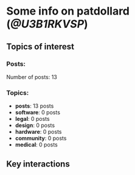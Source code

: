 # Some info on patdollard (_@U3B1RKVSP_)


## Topics of interest

### Posts: 

Number of posts: 13

### Topics:

* __posts__: 13 posts
* __software__: 0 posts
* __legal__: 0 posts
* __design__: 0 posts
* __hardware__: 0 posts
* __community__: 0 posts
* __medical__: 0 posts

## Key interactions 

